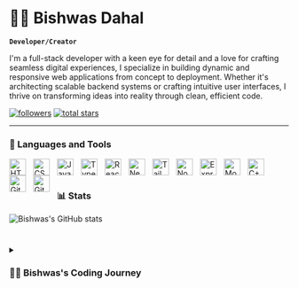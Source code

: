 # 🏄‍♂️ Bishwas Dahal

**`Developer/Creator`**

I'm a full-stack developer with a keen eye for detail and a love for crafting seamless digital experiences, I specialize in building dynamic and responsive web applications from concept to deployment. Whether it's architecting scalable backend systems or crafting intuitive user interfaces, I thrive on transforming ideas into reality through clean, efficient code.

   <p align="left">
      <a href="https://github.com/bishwas-10?tab=followers">
         <img alt="followers" title="Follow me on Github" src="https://custom-icon-badges.demolab.com/github/followers/bishwas-10?color=236ad3&labelColor=1155ba&style=for-the-badge&logo=person-add&label=Follow&logoColor=white"/></a>
      <a href="https://github.com/bishwas-10?tab=repositories&sort=stargazers">
         <img alt="total stars" title="Total stars on GitHub" src="https://custom-icon-badges.demolab.com/github/stars/bishwas-10?color=55960c&style=for-the-badge&labelColor=488207&logo=star"/></a>
   </p>

---

### 🧰 Languages and Tools

<img align="left" alt="HTML" width="30px" style="padding-right:10px;" src="https://cdn.jsdelivr.net/gh/devicons/devicon/icons/html5/html5-plain.svg" />
<img align="left" alt="CSS" width="30px" style="padding-right:10px;" src="https://cdn.jsdelivr.net/gh/devicons/devicon/icons/css3/css3-plain.svg" />
<img align="left" alt="JavaScript" width="30px" style="padding-right:10px;" src="https://cdn.jsdelivr.net/gh/devicons/devicon/icons/javascript/javascript-plain.svg" />
<img align="left" alt="TypeScript" width="30px" style="padding-right:10px;" src="https://cdn.jsdelivr.net/gh/devicons/devicon/icons/typescript/typescript-plain.svg" />
<img align="left" alt="React" width="30px" style="padding-right:10px;" src="https://cdn.jsdelivr.net/gh/devicons/devicon/icons/react/react-original.svg" />
<img align="left" alt="NextJS" width="30px" style="padding-right:10px;" src="https://cdn.jsdelivr.net/gh/devicons/devicon/icons/nextjs/nextjs-original.svg" />
<img align="left" alt="TailwindCSS" width="30px" style="padding-right:10px;" src="https://cdn.jsdelivr.net/gh/devicons/devicon/icons/tailwindcss/tailwindcss-original.svg" />
<img align="left" alt="NodeJS" width="30px" style="padding-right:10px;" src="https://cdn.jsdelivr.net/gh/devicons/devicon/icons/nodejs/nodejs-original.svg" />
<img align="left" alt="ExpressJS" width="30px" style="padding-right:10px;" src="https://cdn.jsdelivr.net/gh/devicons/devicon/icons/expressjs/expressjs-original.svg" />
<img align="left" alt="MongoDb" width="30px" style="padding-right:10px;" src="https://cdn.jsdelivr.net/gh/devicons/devicon/icons/mongodb/mongodb-original.svg" />
<img align="left" alt="C++" width="30px" style="padding-right:10px;" src="https://cdn.jsdelivr.net/gh/devicons/devicon/icons/cplusplus/cplusplus-line.svg" />

<img align="left" alt="GitHub" width="30px" style="padding-right:10px;" src="https://cdn.jsdelivr.net/gh/devicons/devicon/icons/github/github-original.svg" />
<img align="left" alt="Git" width="30px" style="padding-right:10px;" src="https://cdn.jsdelivr.net/gh/devicons/devicon/icons/git/git-original.svg" />

<br />

#

#

### 📊 Stats

![Bishwas's GitHub stats](https://github-readme-stats.vercel.app/api?username=bishwas-10&show_icons=true&theme=gruvbox)

<!-- ![GitHub Streak](https://streak-stats.demolab.com?user=ForrestKnight&theme=gruvbox&border_radius=4.5) -->

#

<details>
 <summary><h3>👨‍💻 Bishwas's Coding Journey</h3></summary>
   My journey in the world of web development began with a curiosity-driven dive into HTML and CSS, and since then, I've immersed myself in the ever-evolving landscape of modern web technologies. From frontend frameworks like React.js to backend frameworks like Express.js, I've honed my skills across the stack to deliver robust, feature-rich applications that delight users and exceed expectations.
   When I'm not coding, you'll often find me exploring the latest advancements in web development, experimenting with new tools and techniques, or contributing to open-source projects. I believe in the power of collaboration and continuous learning to push the boundaries of what's possible in the digital realm.<br/>
   I'm excited to connect with fellow developers, collaborate on innovative projects, and contribute to the vibrant community that fuels the evolution of web development. Let's build something amazing together! 💻✨

[website]: https://bishwas-dahal.vercel.app
